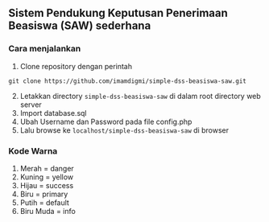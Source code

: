 ## Sistem Pendukung Keputusan Penerimaan Beasiswa (SAW) sederhana

### Cara menjalankan
1. Clone repository dengan perintah
```
git clone https://github.com/imamdigmi/simple-dss-beasiswa-saw.git
```
2. Letakkan directory `simple-dss-beasiswa-saw` di dalam root directory web server
3. Import database.sql
4. Ubah Username dan Password pada file config.php
5. Lalu browse ke ``localhost/simple-dss-beasiswa-saw`` di browser

### Kode Warna
1. Merah      = danger
2. Kuning     = yellow
3. Hijau      = success
4. Biru       = primary
5. Putih      = default
6. Biru Muda  = info
